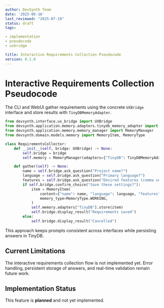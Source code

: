 ```yaml
---
author: DevSynth Team
date: '2025-06-16'
last_reviewed: "2025-07-10"
status: draft
tags:

- implementation
- pseudocode
- uxbridge

title: Interactive Requirements Collection Pseudocode
version: 0.1.0
---
```


# Interactive Requirements Collection Pseudocode

The CLI and WebUI gather requirements using the concrete `UXBridge` interface and
store results with `TinyDBMemoryAdapter`.

```python
from devsynth.interface.ux_bridge import UXBridge
from devsynth.application.memory.adapters.tinydb_memory_adapter import TinyDBMemoryAdapter
from devsynth.application.memory.memory_manager import MemoryManager
from devsynth.domain.models.memory import MemoryItem, MemoryType

class RequirementsCollector:
    def __init__(self, bridge: UXBridge) -> None:
        self.bridge = bridge
        self.memory = MemoryManager(adapters={"TinyDB": TinyDBMemoryAdapter()})

    def gather(self) -> None:
        name = self.bridge.ask_question("Project name?")
        language = self.bridge.ask_question("Primary language?")
        features = self.bridge.ask_question("Desired features (comma separated)?")
        if self.bridge.confirm_choice("Save these settings?"):
            item = MemoryItem(
                content={"name": name, "language": language, "features": features},
                memory_type=MemoryType.WORKING,
            )
            self.memory.adapters["TinyDB"].store(item)
            self.bridge.display_result("Requirements saved")
        else:
            self.bridge.display_result("Cancelled")
```

This approach keeps prompts consistent across interfaces while persisting answers in TinyDB.

## Current Limitations

The interactive requirements collection flow is not implemented yet. Error
handling, persistent storage of answers, and real-time validation remain future
work.
## Implementation Status

This feature is **planned** and not yet implemented.
